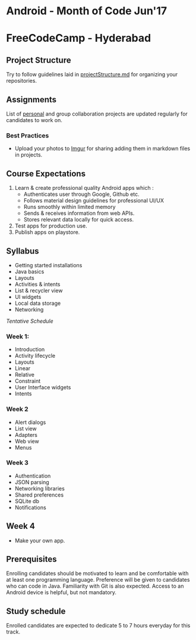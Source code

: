 # Android - Month of Code Jun'17
# FreeCodeCamp - Hyderabad

## Project Structure
Try to follow guidelines laid in [projectStructure.md](https://github.com/fcc-hyd/moc-android/blob/master/projectStructure.md) for organizing your repositories.

## Assignments
List of [personal](https://github.com/fcc-hyd/moc-android/blob/master/personalAssignments.md) and group collaboration projects are updated regularly for candidates to work on.

### Best Practices
- Upload your photos to [Imgur](http://imgur.com/) for sharing adding them in markdown files in projects.

## Course Expectations
1. Learn & create professional quality Android apps which :
    - Authenticates user through Google, Github etc.
    - Follows material design guidelines for professional UI/UX
    - Runs smoothly within limited memory
    - Sends & receives information from web APIs.
    - Stores relevant data locally for quick access.
2. Test apps for production use.
3. Publish apps on playstore.

## Syllabus
- Getting started installations
- Java basics
- Layouts
- Activities & intents
- List & recycler view
- UI widgets
- Local data storage
- Networking

*Tentative Schedule*
### Week 1:
- Introduction
- Activity lifecycle
- Layouts
 - Linear
 - Relative
 - Constraint
- User Interface widgets
- Intents

### Week 2
- Alert dialogs
- List view
- Adapters
- Web view
- Menus

### Week 3
- Authentication
- JSON parsing
- Networking libraries
- Shared preferences
- SQLite db
- Notifications

## Week 4
- Make your own app.

## Prerequisites
Enrolling candidates should be motivated to learn and be comfortable with at least one programming language. Preference will be given to candidates who can code in Java. Familiarity with Git is also expected. Access to an Android device is helpful, but not mandatory.

## Study schedule

Enrolled candidates are expected to dedicate 5 to 7 hours everyday for this track.
